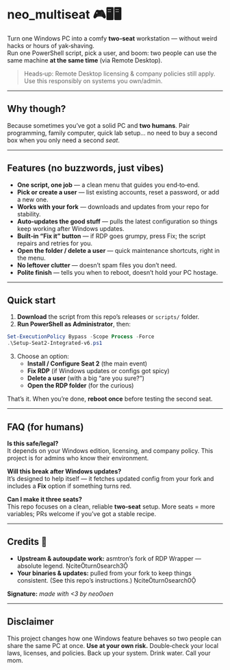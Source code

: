 # neo_multiseat 🎮🖥️🖥️

Turn one Windows PC into a comfy **two‑seat** workstation — without weird hacks or hours of yak‑shaving.  
Run one PowerShell script, pick a user, and boom: two people can use the same machine **at the same time** (via Remote Desktop).

> Heads‑up: Remote Desktop licensing & company policies still apply. Use this responsibly on systems you own/admin.

---

## Why though?
Because sometimes you’ve got a solid PC and **two humans**. Pair programming, family computer, quick lab setup… no need to buy a second box when you only need a second *seat*.

---

## Features (no buzzwords, just vibes)

- **One script, one job** — a clean menu that guides you end‑to‑end.
- **Pick or create a user** — list existing accounts, reset a password, or add a new one.
- **Works with your fork** — downloads and updates from your repo for stability.
- **Auto‑updates the good stuff** — pulls the latest configuration so things keep working after Windows updates.
- **Built‑in “Fix it” button** — if RDP goes grumpy, press Fix; the script repairs and retries for you.
- **Open the folder / delete a user** — quick maintenance shortcuts, right in the menu.
- **No leftover clutter** — doesn’t spam files you don’t need.
- **Polite finish** — tells you when to reboot, doesn’t hold your PC hostage.

---

## Quick start

1) **Download** the script from this repo’s releases or `scripts/` folder.  
2) **Run PowerShell as Administrator**, then:
```powershell
Set-ExecutionPolicy Bypass -Scope Process -Force
.\Setup-Seat2-Integrated-v6.ps1
```
3) Choose an option:  
   - **Install / Configure Seat 2** (the main event)  
   - **Fix RDP** (if Windows updates or configs got spicy)  
   - **Delete a user** (with a big “are you sure?”)  
   - **Open the RDP folder** (for the curious)  

That’s it. When you’re done, **reboot once** before testing the second seat.

---

## FAQ (for humans)

**Is this safe/legal?**  
It depends on your Windows edition, licensing, and company policy. This project is for admins who know their environment.

**Will this break after Windows updates?**  
It’s designed to help itself — it fetches updated config from your fork and includes a **Fix** option if something turns red.

**Can I make it three seats?**  
This repo focuses on a clean, reliable **two‑seat** setup. More seats = more variables; PRs welcome if you’ve got a stable recipe.

---

## Credits 🙌

- **Upstream & autoupdate work:** asmtron’s fork of RDP Wrapper — absolute legend. citeturn0search3  
- **Your binaries & updates:** pulled from your fork to keep things consistent. (See this repo’s instructions.) citeturn0search0

**Signature:** _made with <3 by neo0oen_

---

## Disclaimer

This project changes how one Windows feature behaves so two people can share the same PC at once. **Use at your own risk.** Double‑check your local laws, licenses, and policies. Back up your system. Drink water. Call your mom.

